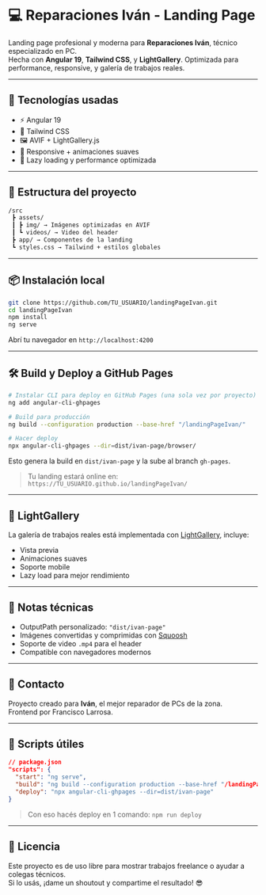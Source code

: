 # 💻 Reparaciones Iván - Landing Page

Landing page profesional y moderna para **Reparaciones Iván**, técnico especializado en PC.  
Hecha con **Angular 19**, **Tailwind CSS**, y **LightGallery**. Optimizada para performance, responsive, y galería de trabajos reales.


---

## 🚀 Tecnologías usadas

- ⚡ Angular 19
- 🎨 Tailwind CSS
- 🖼️ AVIF + LightGallery.js
- 📱 Responsive + animaciones suaves
- 🧠 Lazy loading y performance optimizada

---

## 🧩 Estructura del proyecto

```bash
/src
 ┣ assets/
 ┃ ┣ img/ → Imágenes optimizadas en AVIF
 ┃ ┗ videos/ → Video del header
 ┣ app/ → Componentes de la landing
 ┗ styles.css → Tailwind + estilos globales
```

---

## 📦 Instalación local

```bash
git clone https://github.com/TU_USUARIO/landingPageIvan.git
cd landingPageIvan
npm install
ng serve
```

Abrí tu navegador en `http://localhost:4200`

---

## 🛠️ Build y Deploy a GitHub Pages

```bash
# Instalar CLI para deploy en GitHub Pages (una sola vez por proyecto)
ng add angular-cli-ghpages

# Build para producción
ng build --configuration production --base-href "/landingPageIvan/"

# Hacer deploy
npx angular-cli-ghpages --dir=dist/ivan-page/browser/
```

Esto genera la build en `dist/ivan-page` y la sube al branch `gh-pages`.

> Tu landing estará online en:  
> `https://TU_USUARIO.github.io/landingPageIvan/`

---

## 📸 LightGallery

La galería de trabajos reales está implementada con [LightGallery](https://www.lightgalleryjs.com/), incluye:

- Vista previa
- Animaciones suaves
- Soporte mobile
- Lazy load para mejor rendimiento

---

## 🧪 Notas técnicas

- OutputPath personalizado: `"dist/ivan-page"`
- Imágenes convertidas y comprimidas con [Squoosh](https://squoosh.app)
- Soporte de video `.mp4` para el header
- Compatible con navegadores modernos

---

## 💬 Contacto

Proyecto creado para **Iván**, el mejor reparador de PCs de la zona.  
Frontend por Francisco Larrosa.

---

## 🧠 Scripts útiles

```json
// package.json
"scripts": {
  "start": "ng serve",
  "build": "ng build --configuration production --base-href "/landingPageIvan/"",
  "deploy": "npx angular-cli-ghpages --dir=dist/ivan-page"
}
```

> Con eso hacés deploy en 1 comando: `npm run deploy`

---

## 📢 Licencia

Este proyecto es de uso libre para mostrar trabajos freelance o ayudar a colegas técnicos.  
Si lo usás, ¡dame un shoutout y compartime el resultado! 😎